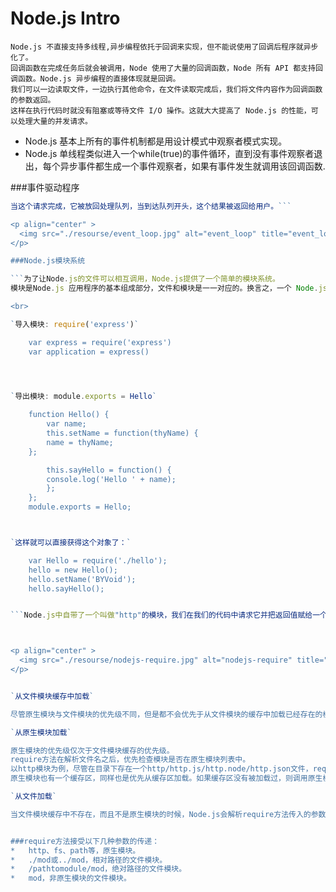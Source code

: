 # Node.js Intro

	Node.js 不直接支持多线程,异步编程依托于回调来实现，但不能说使用了回调后程序就异步化了。
	回调函数在完成任务后就会被调用，Node 使用了大量的回调函数，Node 所有 API 都支持回调函数。Node.js 异步编程的直接体现就是回调。
	我们可以一边读取文件，一边执行其他命令，在文件读取完成后，我们将文件内容作为回调函数的参数返回。
	这样在执行代码时就没有阻塞或等待文件 I/O 操作。这就大大提高了 Node.js 的性能，可以处理大量的并发请求。
	
	
*	Node.js 基本上所有的事件机制都是用设计模式中观察者模式实现。
*	Node.js 单线程类似进入一个while(true)的事件循环，直到没有事件观察者退出，每个异步事件都生成一个事件观察者，如果有事件发生就调用该回调函数.

###事件驱动程序
```Node.js 使用事件驱动模型，当web server接收到请求，就把它关闭然后进行处理，然后去服务下一个web请求。
当这个请求完成，它被放回处理队列，当到达队列开头，这个结果被返回给用户。```

<p align="center" >
  <img src="./resourse/event_loop.jpg" alt="event_loop" title="event_loop">
</p>

###Node.js模块系统

```为了让Node.js的文件可以相互调用，Node.js提供了一个简单的模块系统。
模块是Node.js 应用程序的基本组成部分，文件和模块是一一对应的。换言之，一个 Node.js 文件就是一个模块，这个文件可能是JavaScript 代码、JSON 或者编译过的C/C++ 扩展。```

<br>

`导入模块: require('express')`

	var express = require('express')
	var application = express()




`导出模块: module.exports = Hello`
	
	function Hello() { 
		var name; 
		this.setName = function(thyName) { 
		name = thyName; 
	};

		this.sayHello = function() { 
		console.log('Hello ' + name); 
		}; 
	}; 
	module.exports = Hello;



`这样就可以直接获得这个对象了：`

	var Hello = require('./hello'); 
	hello = new Hello(); 
	hello.setName('BYVoid'); 
	hello.sayHello(); 


```Node.js中自带了一个叫做"http"的模块，我们在我们的代码中请求它并把返回值赋给一个本地变量。```



<p align="center" >
  <img src="./resourse/nodejs-require.jpg" alt="nodejs-require" title="nodejs-require">
</p>


`从文件模块缓存中加载`

尽管原生模块与文件模块的优先级不同，但是都不会优先于从文件模块的缓存中加载已经存在的模块。

`从原生模块加载`

原生模块的优先级仅次于文件模块缓存的优先级。
require方法在解析文件名之后，优先检查模块是否在原生模块列表中。
以http模块为例，尽管在目录下存在一个http/http.js/http.node/http.json文件，require("http")都不会从这些文件中加载，而是从原生模块中加载。
原生模块也有一个缓存区，同样也是优先从缓存区加载。如果缓存区没有被加载过，则调用原生模块的加载方式进行加载和执行。

`从文件加载`

当文件模块缓存中不存在，而且不是原生模块的时候，Node.js会解析require方法传入的参数，并从文件系统中加载实际的文件，加载过程中的包装和编译细节在前一节中已经介绍过，这里我们将详细描述查找文件模块的过程，其中，也有一些细节值得知晓。


###require方法接受以下几种参数的传递：
*	http、fs、path等，原生模块。
*	./mod或../mod，相对路径的文件模块。
*	/pathtomodule/mod，绝对路径的文件模块。
*	mod，非原生模块的文件模块。

